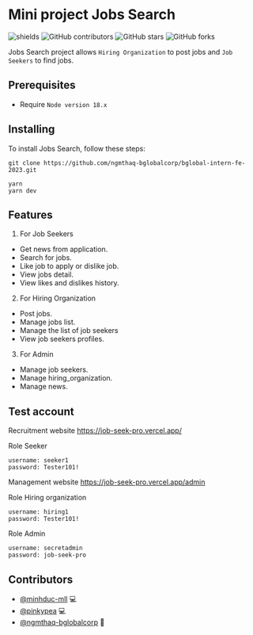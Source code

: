 # Mini project Jobs Search

![shields](https://img.shields.io/github/package-json/v/ngmthaq-bglobalcorp/bglobal-intern-fe-2023?logo=D)
![GitHub contributors](https://img.shields.io/github/contributors/ngmthaq-bglobalcorp/bglobal-intern-fe-2023)
![GitHub stars](https://img.shields.io/github/stars/ngmthaq-bglobalcorp/bglobal-intern-fe-2023?style=social)
![GitHub forks](https://img.shields.io/github/forks/ngmthaq-bglobalcorp/bglobal-intern-fe-2023?style=social)

Jobs Search project allows `Hiring Organization` to post jobs and `Job Seekers` to find jobs.

## Prerequisites

- Require `Node version 18.x`

## Installing

To install Jobs Search, follow these steps:

```
git clone https://github.com/ngmthaq-bglobalcorp/bglobal-intern-fe-2023.git
```

```
yarn
yarn dev
```

## Features

1. For Job Seekers

- Get news from application.
- Search for jobs.
- Like job to apply or dislike job.
- View jobs detail.
- View likes and dislikes history.

2. For Hiring Organization

- Post jobs.
- Manage jobs list.
- Manage the list of job seekers
- View job seekers profiles.

3. For Admin

- Manage job seekers.
- Manage hiring_organization.
- Manage news.

## Test account

Recruitment website https://job-seek-pro.vercel.app/

Role Seeker

```
username: seeker1
password: Tester101!
```

Management website https://job-seek-pro.vercel.app/admin

Role Hiring organization

```
username: hiring1
password: Tester101!
```

Role Admin

```
username: secretadmin
password: job-seek-pro
```

## Contributors

- [@minhduc-mll](https://github.com/minhduc-mll) 💻
- [@pinkypea](https://github.com/pinkypea) 💻
- [@ngmthaq-bglobalcorp](https://github.com/ngmthaq-bglobalcorp) 👀
